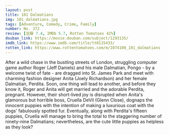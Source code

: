 ```yaml
---
layout: post 
title: 101 Dalmatians
img: 101_dalmatians.jpg
tags: [Adventure, Comedy, Crime, Family]
number: No. 372
review: [豆瓣 7.4, IMDb 5.7, Rotten Tomatoes 42%]
douban_link: https://movie.douban.com/subject/1293135/
imdb_link: https://www.imdb.com/title/tt0115433/
rotten_link: https://www.rottentomatoes.com/m/1074108_101_dalmatians
---
```


After a wild chase in the bustling streets of London, struggling computer game author Roger (Jeff Daniels) and his male Dalmatian, Pongo - by a welcome twist of fate - are dragged into St. James Park and meet with charming fashion designer Anita (Joely Richardson) and her female Dalmatian, Perdita. Soon, one thing will lead to another, and before they know it, Roger and Anita will get married and the adorable Perdita, pregnant. However, their short-lived joy is disrupted when Anita's glamorous but horrible boss, Cruella DeVil (Glenn Close), dognaps the innocent puppies with the intention of making a luxurious coat with the dogs' fabulously spotted fur. Eventually, along with Perdita's fifteen puppies, Cruella will manage to bring the total to the staggering number of ninety-nine Dalmatians; nevertheless, are the cute little puppies as helpless as they look?